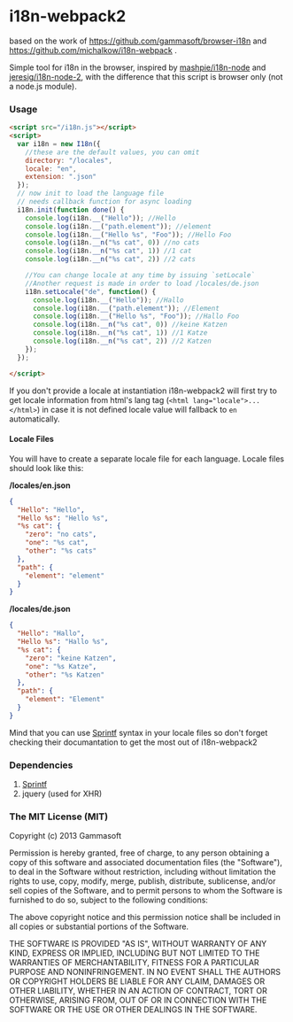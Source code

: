 i18n-webpack2
=============

based on the work of https://github.com/gammasoft/browser-i18n
and https://github.com/michalkow/i18n-webpack .

Simple tool for i18n in the browser, inspired by
[mashpie/i18n-node](https://github.com/mashpie/i18n-node) and
[jeresig/i18n-node-2](https://github.com/jeresig/i18n-node-2),
with the difference that this script is browser only (not a node.js module).

### Usage

```html
<script src="/i18n.js"></script>
<script>
  var i18n = new I18n({
    //these are the default values, you can omit
    directory: "/locales",
    locale: "en",
    extension: ".json"
  });
  // now init to load the language file
  // needs callback function for async loading
  i18n.init(function done() {
    console.log(i18n.__("Hello")); //Hello
    console.log(i18n.__("path.element")); //element
    console.log(i18n.__("Hello %s", "Foo")); //Hello Foo
    console.log(i18n.__n("%s cat", 0)) //no cats
    console.log(i18n.__n("%s cat", 1)) //1 cat
    console.log(i18n.__n("%s cat", 2)) //2 cats

    //You can change locale at any time by issuing `setLocale`
    //Another request is made in order to load /locales/de.json
    i18n.setLocale("de", function() {
      console.log(i18n.__("Hello")); //Hallo
      console.log(i18n.__("path.element")); //Element
      console.log(i18n.__("Hello %s", "Foo")); //Hallo Foo
      console.log(i18n.__n("%s cat", 0)) //keine Katzen
      console.log(i18n.__n("%s cat", 1)) //1 Katze
      console.log(i18n.__n("%s cat", 2)) //2 Katzen
    });
  });

</script>
```

If you don't provide a locale at instantiation i18n-webpack2 will first try
to get locale information from html's lang tag (`<html lang="locale">...</html>`) in case
it is not defined locale value will fallback to `en` automatically.

#### Locale Files

You will have to create a separate locale file for each language. Locale files should look like this:

**/locales/en.json**
```json
{
  "Hello": "Hello",
  "Hello %s": "Hello %s",
  "%s cat": {
    "zero": "no cats",
    "one": "%s cat",
    "other": "%s cats"
  },
  "path": {
    "element": "element"
  }
}
```

**/locales/de.json**
```json
{
  "Hello": "Hallo",
  "Hello %s": "Hallo %s",
  "%s cat": {
    "zero": "keine Katzen",
    "one": "%s Katze",
    "other": "%s Katzen"
  },
  "path": {
    "element": "Element"
  }
}
```

Mind that you can use [Sprintf](https://github.com/alexei/sprintf.js) syntax in your locale files
so don't forget checking their documantation to get the most out of i18n-webpack2

### Dependencies
1. [Sprintf](https://github.com/alexei/sprintf.js)
2. jquery (used for XHR)

### The MIT License (MIT)

Copyright (c) 2013 Gammasoft

Permission is hereby granted, free of charge, to any person obtaining a copy of
this software and associated documentation files (the "Software"), to deal in
the Software without restriction, including without limitation the rights to
use, copy, modify, merge, publish, distribute, sublicense, and/or sell copies of
the Software, and to permit persons to whom the Software is furnished to do so,
subject to the following conditions:

The above copyright notice and this permission notice shall be included in all
copies or substantial portions of the Software.

THE SOFTWARE IS PROVIDED "AS IS", WITHOUT WARRANTY OF ANY KIND, EXPRESS OR
IMPLIED, INCLUDING BUT NOT LIMITED TO THE WARRANTIES OF MERCHANTABILITY, FITNESS
FOR A PARTICULAR PURPOSE AND NONINFRINGEMENT. IN NO EVENT SHALL THE AUTHORS OR
COPYRIGHT HOLDERS BE LIABLE FOR ANY CLAIM, DAMAGES OR OTHER LIABILITY, WHETHER
IN AN ACTION OF CONTRACT, TORT OR OTHERWISE, ARISING FROM, OUT OF OR IN
CONNECTION WITH THE SOFTWARE OR THE USE OR OTHER DEALINGS IN THE SOFTWARE.
